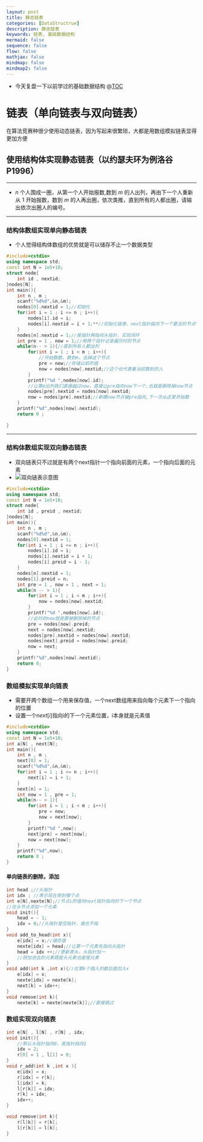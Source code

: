 ```yaml
---
layout: post
title: 静态链表
categories: [DataStructrue]
description: 静态链表
keywords: 链表, 基础数据结构
mermaid: false
sequence: false
flow: false
mathjax: false
mindmap: false
mindmap2: false
---
```


* 今天复盘一下以前学过的基础数据结构
@[TOC](目录)
# 链表（单向链表与双向链表）
在算法竞赛种很少使用动态链表，因为写起来很繁琐，大都是用数组模拟链表显得更加方便
## 使用结构体实现静态链表（以约瑟夫环为例洛谷P1996）
---


* $n$ 个人围成一圈，从第一个人开始报数,数到 $m$ 的人出列，再由下一个人重新从 $1$ 开始报数，数到 $m$ 的人再出圈，依次类推，直到所有的人都出圈，请输出依次出圈人的编号。

---

### 结构体数组实现单向静态链表
* 个人觉得结构体数组的优势就是可以储存不止一个数据类型

```cpp
#include<cstdio>
using namespace std;
const int N = 1e5+10;
struct node{
	int id , nextid;
}nodes[N];
int main(){
	int n , m ;
	scanf("%d%d",&n,&m);
	nodes[0].nextid = 1;//初始化
	for(int i = 1 ; i <= n ; i++){
		nodes[i].id = i;
		nodes[i].nextid = i + 1;**//初始化链表，next指针指向下一个要去的节点**
	}
	nodes[n].nextid = 1;//尾指针再指向头指针，实现闭环
	int pre = 1 , now = 1;//用两个指针记录遍历时的节点
	while(n-- > 1){//直到所有人都出列
		for(int i = 1 ; i < m ; i++){
			//开始数数，数到m，去掉这个节点
			pre = now;//存储以前的值
			now = nodes[now].nextid;//这个也代表着当前数到的人
		}
		printf("%d ",nodes[now].id);
		//让第m出列我们直接越过now，直接让pre指向now下一个,也就是删除掉now节点
		nodes[pre].nextid = nodes[now].nextid;
		now = nodes[pre].nextid;//新建now节点被pre指向,下一次从这里开始数
	}
	printf("%d",nodes[now].nextid);
	return 0 ;
	
}
```
---
### 结构体数组实现双向静态链表

*	双向链表只不过就是有两个next指针一个指向前面的元素，一个指向后面的元素
*	![双向链表示意图](https://i-blog.csdnimg.cn/blog_migrate/dfc870add655bd936db99fe9c7b15447.png#pic_center)
```cpp
#include<cstdio>
using namespace std;
const int N = 1e5+10;
struct node{
	int id , preid , nextid;
}nodes[N];
int main(){
	int n , m ;
	scanf("%d%d",&n,&m);
	nodes[0].nextid = 1;
	for(int i = 1 ; i <= n ; i++){
		nodes[i].id = i;
		nodes[i].nextid = i + 1;
		nodes[i].preid = i - 1;
	}
	nodes[n].nextid = 1;
	nodes[1].preid = n;
	int pre = 1 , now = 1 , next = 1;
	while(n -- > 1){
		for(int i = 1 ; i < m ; i++){
			now = nodes[now].nextid;
		}
		printf("%d ",nodes[now].id);
		//此时的now就是要被删除掉的节点
		pre = nodes[now].preid;
		next = nodes[now].nextid;
		nodes[pre].nextid = nodes[now].nextid;
		nodes[next].preid = nodes[now].preid;
		now = next;
	}
	printf("%d",nodes[now].nextid);
	return 0;
}
```

### 数组模拟实现单向链表
* 需要开两个数组一个用来保存值，一个next数组用来指向每个元素下一个指向的位置
* 设置一个$next[i]$指向i的下一个元素位置，i本身就是元素值
```cpp
#include<cstdio>
using namespace std;
const int N = 1e5+10;
int a[N] , next[N];
int main(){
	int n , m ;
	next[0] = 1;
	scanf("%d%d",&n,&m);
	for(int i = 1 ; i <= n ; i++){
		next[i] = i + 1;
	}
	next[n] = 1;
	int now = 1 , pre = 1;
	while(n-- > 1){
		for(int i = 1 ; i < m ; i++){
			pre = now;
			now = next[now];
		}
		printf("%d ",now);
		next[pre] = next[now];
		now = next[now];
	}
	printf("%d",now);
	return 0 ;
}
```
#### 单向链表的删除，添加

```cpp
int head ;//头指针
int idx ; //表示现在用到哪个点
int e[N],nexte[N];//节点i的值何next指针指向的下一个节点
//在头节点添加一个元素
void init(){
	head = - 1;
	idx = 0;//头指针是空指针，谁也不指
}
void add_to_head(int x){
	e[idx] = x;//储存值
	nexte[idx] = head;//让第一个元素先指向头指针
	head = idx ++;//更新表头，头指针加一
	//刚加进去的元素既是头元素也是尾元素
}
void add(int k ,int x){//在第k个插入的数后面加入x
	e[idx] = x;
	nexte[idx] = nexte[k];
	next[k] = idx++;
}
void remove(int k){
	nexte[k] = nexte[nexte[k]];//直接跳过
```
### 数组实现双向链表
```cpp
int e[N] , l[N] , r[N] , idx;
void init(){
    //默认头指针指向0，尾指针指向1
    idx = 2;
    r[0] = 1 , l[1] = 0;
}
void r_add(int k ,int x ){
    e[idx] = x;
    r[idx] = r[k];
    l[idx] = k;
    l[r[k]] = idx;
    r[k] = idx;
    idx++;
}

void remove(int k){
    r[l[k]] = r[k];
    l[r[k]] = l[k];
}
```